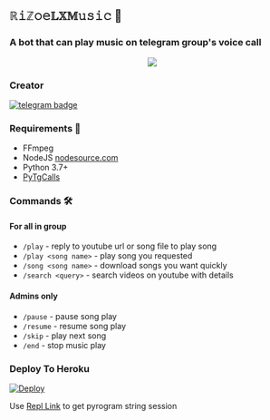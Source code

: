 <h2 align="centre">ℝ𝚒ℤ𝚘𝚎𝕃𝕏𝕄𝚞𝚜𝚒𝚌 🎵</h2>

### A bot that can play music on telegram group's voice call

<p align="center">
  <img src="https://telegra.ph/file/bf19c811fe0c137f7cb61.jpg">
</p>
<H3>Creator</h3>

[![telegram badge](https://img.shields.io/badge/@TheRiZoeL-30302f?style=for-the-badge&logo=telegram)](https://t.me/TheRiZoeL)

<h3>Requirements 📝</h3>

- FFmpeg
- NodeJS [nodesource.com](https://nodesource.com/)
- Python 3.7+
- [PyTgCalls](https://github.com/pytgcalls/pytgcalls)

### Commands 🛠
#### For all in group
- `/play` - reply to youtube url or song file to play song
- `/play <song name>` - play song you requested
- `/song <song name>` - download songs you want quickly
- `/search <query>` - search videos on youtube with details

#### Admins only
- `/pause` - pause song play
- `/resume` - resume song play
- `/skip` - play next song
- `/end` - stop music play

### Deploy To Heroku</h4>

[![Deploy](https://www.herokucdn.com/deploy/button.svg)](https://heroku.com/deploy?template=https://github.com/hnyop/GroupMusicPlayerBot)

Use [Repl Link](https://replit.com/@SpEcHiDe/GenerateStringSession) to get pyrogram string session


